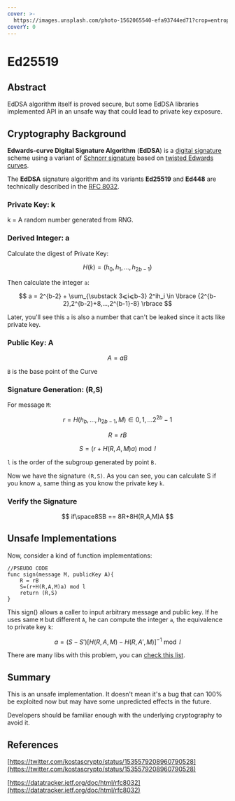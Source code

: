 ```yaml
---
cover: >-
  https://images.unsplash.com/photo-1562065540-efa93744ed71?crop=entropy&cs=tinysrgb&fm=jpg&ixid=MnwxOTcwMjR8MHwxfHNlYXJjaHw0fHxjdXJ2ZXxlbnwwfHx8fDE2NTcwOTgzNjA&ixlib=rb-1.2.1&q=80
coverY: 0
---
```


# Ed25519

## Abstract

EdDSA algorithm itself is proved secure, but some EdDSA libraries implemented API in an unsafe way that could lead to private key exposure.

## Cryptography Background

**Edwards-curve Digital Signature Algorithm** (**EdDSA**) is a [digital signature](https://en.wikipedia.org/wiki/Digital\_signature) scheme using a variant of [Schnorr signature](https://en.wikipedia.org/wiki/Schnorr\_signature) based on [twisted Edwards curves](https://en.wikipedia.org/wiki/Twisted\_Edwards\_curve).

The **EdDSA** signature algorithm and its variants **Ed25519** and **Ed448** are technically described in the [RFC 8032](https://tools.ietf.org/html/rfc8032).

### Private Key: k

k = A random number generated from RNG.

### Derived Integer: **a**

Calculate the digest of Private Key:

$$
H(k)=(h_0,h_1,...,h_{2b-1})
$$

Then calculate the integer `a`:

$$
a = 2^{b-2} + \sum_{\substack 3⩽i⩽b-3} 2^ih_i \in \lbrace {2^{b-2},2^{b-2}+8,...,2^{b-1}-8} \rbrace
$$

Later, you'll see this `a` is also a number that can't be leaked since it acts like private key.

### Public Key: A

$$
A = aB
$$

`B` is the base point of the Curve

### Signature Generation: (R,S)

For message `M`:

$$
r=H(h_b,...,h_{2b-1},M) \in 0,1,...2^{2b}-1
$$

$$
R=rB
$$

$$
S=(r+H(R,A,M)a)\bmod l
$$

`l` is the order of the subgroup generated by point `B.`

Now we have the signature `(R,S)`. As you can see, you can calculate S if you know `a`, same thing as you know the private key `k`.

### Verify the Signature

$$
if\space8SB == 8R+8H(R,A,M)A
$$



## Unsafe Implementations

Now, consider a kind of function implementations:&#x20;

```
//PSEUDO CODE
func sign(message M, publicKey A){    
    R = rB
    S=(r+H(R,A,M)a) mod l
    return (R,S)    
}
```

This sign() allows a caller to input arbitrary message and public key. If he uses same `M` but different `A`, he can compute the integer `a`, the equivalence to private key `k`:

$$
a=(S-S')[H(R,A,M)-H(R,A',M)]^{-1} \bmod l
$$

There are many libs with this problem, you can [check this list](https://github.com/MystenLabs/ed25519-unsafe-libs).

## Summary

This is an unsafe implementation. It doesn't mean it's a bug that can 100% be exploited now but may have some unpredicted effects in the future.&#x20;

Developers should be familiar enough with the underlying cryptography to avoid it.

## References

[https://twitter.com/kostascrypto/status/1535579208960790528](https://twitter.com/kostascrypto/status/1535579208960790528)

[https://datatracker.ietf.org/doc/html/rfc8032](https://datatracker.ietf.org/doc/html/rfc8032)



